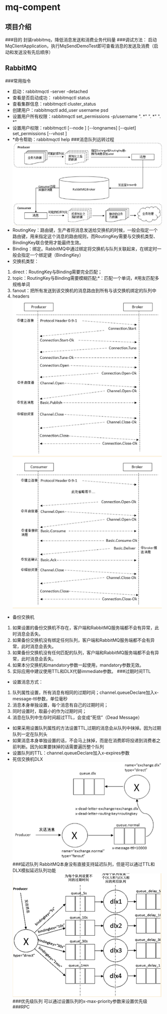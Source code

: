 # mq-compent

## 项目介绍
###目的
封装rabbitmq，降低消息发送和消费业务代码量
###调试方法：
启动MqClientApplication，执行MqSendDemoTest即可查看消息的发送及消费（启动和发送没有先后顺序）

## RabbitMQ
###常用指令
* 启动：rabbitmqctl -server -detached
* 查看是否启动成功： rabbitmqctl status
* 查看集群信息：rabbitmqctl cluster_status
* 创建用户：rabbitmqctl add_user username psd
* 设置用户所有权限：rabbitmqctl set_permissions -p/username ". *" ". *" ". *"   
* 设置用户权限：rabbitmqctl [--node <node>] [--longnames] [--quiet] set_permissions [--vhost <vhost>] <username> <conf> <write> <read>
* *命令帮助：rabbitmqctl help
###消息队列远转过程
![img.png](消息队列远转过程.png)
* RoutingKey：路由键，生产者将消息发送给交换机的时候，一般会指定一个路由键，用来指定这个消息的路由规则，而RoutingKey需要与交换机类型、BindingKey联合使用才能最终生效。
* Binding：绑定。RabbitMQ中通过绑定将交换机与队列关联起来，在绑定时一般会指定一个绑定键（BindingKey）
* 交换机类型： 
1. direct：RoutingKey与Binding需要完全匹配；
2. topic：RoutingKey与Binding需要模糊匹配;*：匹配一个单词，#用友匹配多规格单词
3. fanout：把所有发送到该交换机的消息路由到所有与该交换机绑定的队列中
4. headers
![img.png](AMQP生产者流转过程.png)
![img.png](AMQP消费者流转过程.png)
* 备份交换机
1. 如果设置的备份交换机不存在，客户端和RabbitMQ服务端都不会有异常，此时消息会丢失。
2. 如果备份交换机没有绑定任何队列，客户端和RabbitMQ服务端都不会有异常，此时消息会丢失。
3. 如果备份交换机没有任何匹配的队列，客户端和RabbitMQ服务端都不会有异常，此时消息会丢失。
4. 如果本分交换机和mandatory参数一起使用，mandatory参数无效。
5. 实际应用中建议使用TTL和DLX代替immediate参数。
###过期时间TTL
* 设置消息方式：
1. 队列属性设置，所有消息有相同的过期时间；channel.queueDeclare加入x-message-ttl参数，单位毫秒
2. 消息本身单独设置，每个消息有自己的过期时间；
3. 同时设置时，取最小的作为过期时间；
4. 消息在队列中生存时间超过TTL，会变成“死信”（Dead Message）
* 如果采用设置队列属性的方法设置TTL,过期的消息会从队列中抹掉。因为过期队列一定在队列头
* 如果消息本身单独设置的话，不会马上抹掉，而是在消费即将投递到消费者之前判断。因为如果要抹掉的话需要遍历整个队列
* 设置队列的TTL：channel.queueDeclare加入x-expires参数
* 死信交换机DLX
![img.png](死信队列.png)
###延迟队列
RabbitMQ本身没有直接支持延迟队列，但是可以通过TTL和DLX模拟延迟队列功能
![img.png](延迟队列.png)
###优先级队列
可以通过设置队列的x-max-priority参数来设置优先级
###RPC